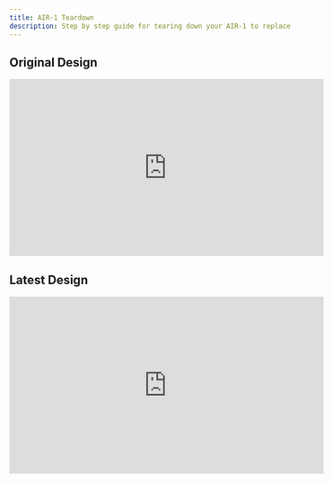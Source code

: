```yaml
---
title: AIR-1 Teardown
description: Step by step guide for tearing down your AIR-1 to replace parts, clean it, swap cases, etc.
---
```

## **Original Design**

<div class="cms-embed"><iframe width="560" height="315" src="https://www.youtube.com/embed/ZKGwc2ZSMrw?si=A2liDgjbr1O1XZuw" title="YouTube video player" frameborder="0" allow="accelerometer; autoplay; clipboard-write; encrypted-media; gyroscope; picture-in-picture; web-share" referrerpolicy="strict-origin-when-cross-origin" allowfullscreen=""></iframe></div>


## **Latest Design**

<div class="cms-embed"><iframe width="560" height="315" src="https://www.youtube.com/embed/lCzuQIrm9GI?si=Dpjgnt2Mkcv2JN-1" title="YouTube video player" frameborder="0" allow="accelerometer; autoplay; clipboard-write; encrypted-media; gyroscope; picture-in-picture; web-share" referrerpolicy="strict-origin-when-cross-origin" allowfullscreen=""></iframe></div>